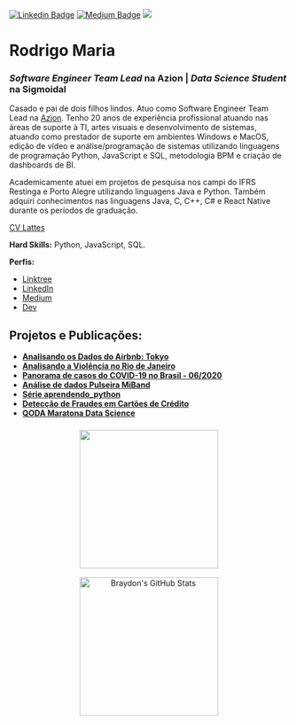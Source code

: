[![Linkedin Badge](https://img.shields.io/badge/-rodrigomariadev-blue?style=flat-square&logo=Linkedin&logoColor=white)](https://www.linkedin.com/in/rodrigomariadev)
[![Medium Badge](https://badgen.net/badge/icon/rodrigomariadev?icon=medium&label)](https://medium.com/@rodrigomariadev)
![](https://komarev.com/ghpvc/?username=rodrigomaria&color=red)

<p align="center">
<!--   <img src="https://github.com/rodrigomaria/portfolio_data_science/raw/master/banner.png" > -->
</p>

# Rodrigo Maria
### *Software Engineer Team Lead* na Azion | *Data Science Student* na Sigmoidal

Casado e pai de dois filhos lindos. Atuo como Software Engineer Team Lead na [Azion](https://www.azion.com). Tenho 20 anos de experiência profissional atuando nas áreas de suporte à TI, artes visuais e desenvolvimento de sistemas, atuando como prestador de suporte em ambientes Windows e MacOS, edição de vídeo e análise/programação de sistemas utilizando linguagens de programação Python, JavaScript e SQL, metodologia BPM e criação de dashboards de BI.

Academicamente atuei em projetos de pesquisa nos campi do IFRS Restinga e Porto Alegre utilizando linguagens Java e Python. Também adquiri conhecimentos nas linguagens Java, C, C++, C# e React Native durante os períodos de graduação.

[CV Lattes](http://lattes.cnpq.br/5523615522413408)

**Hard Skills:** Python, JavaScript, SQL.

**Perfis:**
* [Linktree](https://linktr.ee/rodrigomaria)
* [LinkedIn](https://www.linkedin.com/in/rodrigomariadev)
* [Medium](https://medium.com/@rodrigomariadev)
* [Dev](https://dev.to/rodrigomaria)

## Projetos e Publicações:
* [**Analisando os Dados do Airbnb: Tokyo**](https://github.com/rodrigomaria/portfolio_data_science/blob/master/Analisando_os_Dados_do_Airbnb_Tokyo.ipynb)
* [**Analisando a Violência no Rio de Janeiro**](https://github.com/rodrigomaria/portfolio_data_science/blob/master/Analisando_a_Violencia_RJ.ipynb)
* [**Panorama de casos do COVID-19 no Brasil - 06/2020**](https://github.com/rodrigomaria/portfolio_data_science/blob/master/Panorama_de_casos_do_COVID_19_no_Brasil_06_2020.ipynb)
* [**Análise de dados Pulseira MiBand**](https://github.com/rodrigomaria/portfolio_data_science/tree/master/streamlit_miband)
* [**Série aprendendo_python**](https://medium.com/@rodrigomariadev/aprendendo-python-01-vari%C3%A1veis-5fd4298fa4e2?source=your_stories_page---------------------------)
* [**Detecção de Fraudes em Cartões de Crédito**](https://github.com/rodrigomaria/portfolio_data_science/blob/master/Detec%C3%A7%C3%A3o_de_Fraude_em_Cart%C3%B5es_de_Cr%C3%A9dito.ipynb)
* [**QODA Maratona Data Science**](https://github.com/rodrigomaria/qoda-maratona-data-science)

<div align="center">
  <a href="https://github.com/rodrigomaria">
  <img align="center" height="250" style="margin:0.5rem" src="https://github-readme-stats.vercel.app/api/top-langs/?username=rodrigomaria&hide=html,css&title_color=ffffff&text_color=c9cacc&icon_color=4AB197&bg_color=1A2B34" />
  <img align="center" height="250" style="margin:0.5rem" src="https://github-readme-stats.vercel.app/api?username=rodrigomaria&show_icons=true&line_height=27&count_private=true&title_color=ffffff&text_color=c9cacc&icon_color=4AB097&bg_color=1A2B34" alt="Braydon's GitHub Stats" />
  </a>
</div>
